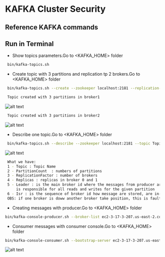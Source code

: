 
# KAFKA Cluster Security


## Reference KAFKA commands 
###  

## Run in Terminal

* Show topics parameters.Go to <KAFKA_HOME> folder
```bash
 bin/kafka-topics.sh
```

* Create topic with 3 partitions and replication tp 2 brokers.Go to <KAFKA_HOME> folder
```bash
 bin/kafka-topics.sh --create --zookeeper localhost:2181 --replication-factor 2 --partitions 3 --topic TopicTest
```
```bash
 Topic created with 3 partitions in broker1 
 ```
![alt text](https://achong.blob.core.windows.net/gitimages/topic_with_3_part_broker1.PNG)

```bash
 Topic created with 3 partitions in broker2
 ```
![alt text](https://achong.blob.core.windows.net/gitimages/topic_with_3_part_broker2.PNG)

* Describe one topic.Go to <KAFKA_HOME> folder
```bash
 bin/kafka-topics.sh --describe --zookeeper localhost:2181 --topic TopicTest
```
![alt text](https://achong.blob.core.windows.net/gitimages/describe_topic.PNG)
```bash
 What we have:
 1 - Topic : Topic Name
 2 - PartitionCount  : numbers of partitions
 3 - ReplicationFactor : number of brokers
 4 - Replicas : replicas in broker 0 and 1
 5 - Leader : is the main broker id where the messages from producer are stored first,
     is responsible for all reads and writes for the given partition
 6 - Isr : is the sequence of broker id how message are stored, are in-sync replicas
 OBS: if one broker is doww another broker take position, this is fault tolerance
```

* Creating messages with producer.Go to <KAFKA_HOME> folder
```bash
bin/kafka-console-producer.sh --broker-list ec2-3-17-3-207.us-east-2.compute.amazonaws.com:9092,ec2-3-17-3-207.us-east-2.compute.amazonaws.com:9093 --topic TopicTest
```
* Consumer messages with consumer console.Go to <KAFKA_HOME> folder
```bash
bin/kafka-console-consumer.sh --bootstrap-server ec2-3-17-3-207.us-east-2.compute.amazonaws.com:9092,ec2-3-17-3-207.us-east-2.compute.amazonaws.com:9093 --topic TopicTest --from-beginning
```
![alt text](https://achong.blob.core.windows.net/gitimages/producer_consumer.PNG)



